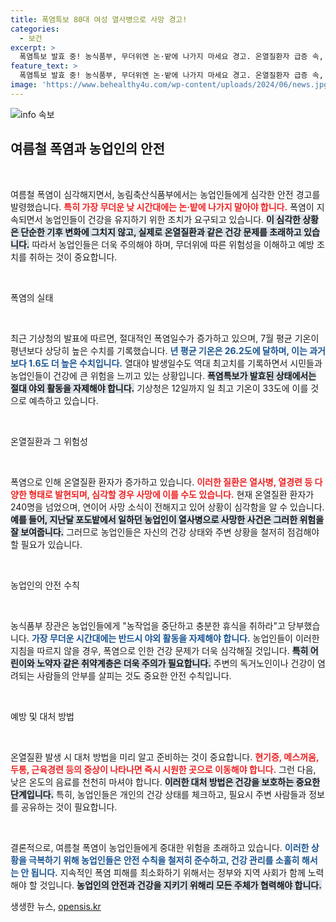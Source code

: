 ```yaml
---
title: 폭염특보 80대 여성 열사병으로 사망 경고!
categories:
  - 보건
excerpt: >
  폭염특보 발효 중! 농식품부, 무더위엔 논·밭에 나가지 마세요 경고. 온열질환자 급증 속, 안전한 농업 환경을 위한 필수 지침 공개!
feature_text: >
  폭염특보 발효 중! 농식품부, 무더위엔 논·밭에 나가지 마세요 경고. 온열질환자 급증 속, 안전한 농업 환경을 위한 필수 지침 공개!
image: 'https://www.behealthy4u.com/wp-content/uploads/2024/06/news.jpg'
---
```


<p><img src="https://www.behealthy4u.com/wp-content/uploads/2024/06/news.jpg" alt="info 속보" /></p>

<h2 data-ke-size="size26">여름철 폭염과 농업인의 안전</h2>

<p data-ke-size="size16">&nbsp;</p> 

<p>여름철 폭염이 심각해지면서, 농림축산식품부에서는 농업인들에게 심각한 안전 경고를 발령했습니다. <b><span style="color: #ee2323;">특히 가장 무더운 낮 시간대에는 논·밭에 나가지 말아야 합니다.</span></b> 폭염이 지속되면서 농업인들이 건강을 유지하기 위한 조치가 요구되고 있습니다. <b><span style="background-color: #21538527;">이 심각한 상황은 단순한 기후 변화에 그치지 않고, 실제로 온열질환과 같은 건강 문제를 초래하고 있습니다.</span></b> 따라서 농업인들은 더욱 주의해야 하며, 무더위에 따른 위험성을 이해하고 예방 조치를 취하는 것이 중요합니다. </p>

<p data-ke-size="size16">&nbsp;</p>

<p>폭염의 실태 </p>

<p data-ke-size="size16">&nbsp;</p> 

<p>최근 기상청의 발표에 따르면, 절대적인 폭염일수가 증가하고 있으며, 7월 평균 기온이 평년보다 상당히 높은 수치를 기록했습니다. <b><span style="color: #1a5490;">년 평균 기온은 26.2도에 달하며, 이는 과거보다 1.6도 더 높은 수치입니다.</span></b> 열대야 발생일수도 역대 최고치를 기록하면서 시민들과 농업인들이 건강에 큰 위험을 느끼고 있는 상황입니다. <b><span style="background-color: #21538527;">폭염특보가 발효된 상태에서는 절대 야외 활동을 자제해야 합니다.</span></b> 기상청은 12일까지 일 최고 기온이 33도에 이를 것으로 예측하고 있습니다.</p>

<p data-ke-size="size16">&nbsp;</p> 

<p>온열질환과 그 위험성</p>

<p data-ke-size="size16">&nbsp;</p> 

<p>폭염으로 인해 온열질환 환자가 증가하고 있습니다. <b><span style="color: #ee2323;">이러한 질환은 열사병, 열경련 등 다양한 형태로 발현되며, 심각할 경우 사망에 이를 수도 있습니다.</span></b> 현재 온열질환 환자가 240명을 넘었으며, 연이어 사망 소식이 전해지고 있어 상황이 심각함을 알 수 있습니다. <b><span style="background-color: #21538527;">예를 들어, 지난달 포도밭에서 일하던 농업인이 열사병으로 사망한 사건은 그러한 위험을 잘 보여줍니다.</span></b> 그러므로 농업인들은 자신의 건강 상태와 주변 상황을 철저히 점검해야 할 필요가 있습니다.</p>

<p data-ke-size="size16">&nbsp;</p> 

<p>농업인의 안전 수칙</p>

<p data-ke-size="size16">&nbsp;</p> 

<p>농식품부 장관은 농업인들에게 "농작업을 중단하고 충분한 휴식을 취하라"고 당부했습니다. <b><span style="color: #1a5490;">가장 무더운 시간대에는 반드시 야외 활동을 자제해야 합니다.</span></b> 농업인들이 이러한 지침을 따르지 않을 경우, 폭염으로 인한 건강 문제가 더욱 심각해질 것입니다. <b><span style="background-color: #21538527;">특히 어린이와 노약자 같은 취약계층은 더욱 주의가 필요합니다.</span></b> 주변의 독거노인이나 건강이 염려되는 사람들의 안부를 살피는 것도 중요한 안전 수칙입니다.</p>

<p data-ke-size="size16">&nbsp;</p> 

<p>예방 및 대처 방법</p>

<p data-ke-size="size16">&nbsp;</p> 

<p>온열질환 발생 시 대처 방법을 미리 알고 준비하는 것이 중요합니다. <b><span style="color: #ee2323;">현기증, 메스꺼움, 두통, 근육경련 등의 증상이 나타나면 즉시 시원한 곳으로 이동해야 합니다.</span></b> 그런 다음, 낮은 온도의 음료를 천천히 마셔야 합니다. <b><span style="background-color: #21538527;">이러한 대처 방법은 건강을 보호하는 중요한 단계입니다.</span></b> 특히, 농업인들은 개인의 건강 상태를 체크하고, 필요시 주변 사람들과 정보를 공유하는 것이 필요합니다.</p>

<p data-ke-size="size16">&nbsp;</p> 

<p>결론적으로, 여름철 폭염이 농업인들에게 중대한 위험을 초래하고 있습니다. <b><span style="color: #1a5490;">이러한 상황을 극복하기 위해 농업인들은 안전 수칙을 철저히 준수하고, 건강 관리를 소홀히 해서는 안 됩니다.</span></b> 지속적인 폭염 피해를 최소화하기 위해서는 정부와 지역 사회가 함께 노력해야 할 것입니다. <b><span style="background-color: #21538527;">농업인의 안전과 건강을 지키기 위해리 모든 주체가 협력해야 합니다.</span></b></p>
생생한 뉴스, <a href="https://opensis.kr" rel="dofollow">opensis.kr</a>


